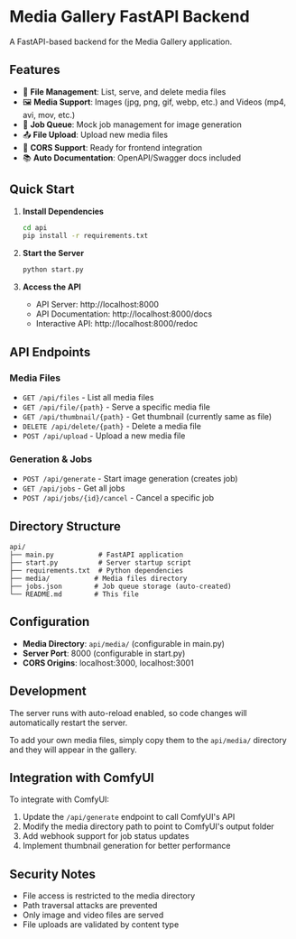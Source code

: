 # Media Gallery FastAPI Backend

A FastAPI-based backend for the Media Gallery application.

## Features

- 📁 **File Management**: List, serve, and delete media files
- 🖼️ **Media Support**: Images (jpg, png, gif, webp, etc.) and Videos (mp4, avi, mov, etc.)
- 🚀 **Job Queue**: Mock job management for image generation
- 📤 **File Upload**: Upload new media files
- 🔄 **CORS Support**: Ready for frontend integration
- 📚 **Auto Documentation**: OpenAPI/Swagger docs included

## Quick Start

1. **Install Dependencies**
   ```bash
   cd api
   pip install -r requirements.txt
   ```

2. **Start the Server**
   ```bash
   python start.py
   ```

3. **Access the API**
   - API Server: http://localhost:8000
   - API Documentation: http://localhost:8000/docs
   - Interactive API: http://localhost:8000/redoc

## API Endpoints

### Media Files
- `GET /api/files` - List all media files
- `GET /api/file/{path}` - Serve a specific media file
- `GET /api/thumbnail/{path}` - Get thumbnail (currently same as file)
- `DELETE /api/delete/{path}` - Delete a media file
- `POST /api/upload` - Upload a new media file

### Generation & Jobs
- `POST /api/generate` - Start image generation (creates job)
- `GET /api/jobs` - Get all jobs
- `POST /api/jobs/{id}/cancel` - Cancel a specific job

## Directory Structure

```
api/
├── main.py           # FastAPI application
├── start.py          # Server startup script  
├── requirements.txt  # Python dependencies
├── media/           # Media files directory
├── jobs.json        # Job queue storage (auto-created)
└── README.md        # This file
```

## Configuration

- **Media Directory**: `api/media/` (configurable in main.py)
- **Server Port**: 8000 (configurable in start.py)
- **CORS Origins**: localhost:3000, localhost:3001

## Development

The server runs with auto-reload enabled, so code changes will automatically restart the server.

To add your own media files, simply copy them to the `api/media/` directory and they will appear in the gallery.

## Integration with ComfyUI

To integrate with ComfyUI:

1. Update the `/api/generate` endpoint to call ComfyUI's API
2. Modify the media directory path to point to ComfyUI's output folder
3. Add webhook support for job status updates
4. Implement thumbnail generation for better performance

## Security Notes

- File access is restricted to the media directory
- Path traversal attacks are prevented
- Only image and video files are served
- File uploads are validated by content type